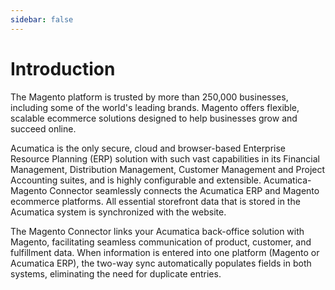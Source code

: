 ```yaml
---
sidebar: false
---
```

# Introduction

The Magento platform is trusted by more than 250,000 businesses, including some of the world's
leading brands. Magento offers flexible, scalable ecommerce solutions designed to help businesses
grow and succeed online.

Acumatica is the only secure, cloud and browser-based Enterprise Resource Planning (ERP) solution
with such vast capabilities in its Financial Management, Distribution Management, Customer
Management and Project Accounting suites, and is highly configurable and extensible.
Acumatica-Magento Connector seamlessly connects the Acumatica ERP and Magento ecommerce
platforms. All essential storefront data that is stored in the Acumatica system is synchronized with
the website. 

The Magento Connector links your Acumatica back-office solution with Magento, facilitating seamless communication of product, customer, and fulfillment data. When information is entered into one platform (Magento or Acumatica ERP), the two-way sync automatically populates fields in both systems, eliminating the need for duplicate entries.